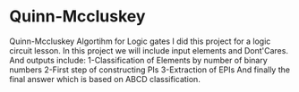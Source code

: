 # Quinn-Mccluskey
Quinn-Mccluskey Algortihm for Logic gates
I did this project for a logic circuit lesson.
In this project we will include input elements and Dont'Cares.
And outputs include:
1-Classification of Elements by number of binary numbers
2-First step of constructing PIs 
3-Extraction of EPIs 
And finally the final answer which is based on ABCD classification.
